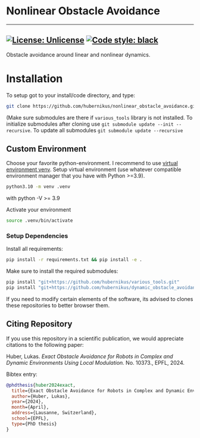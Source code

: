 # Nonlinear Obstacle Avoidance
---
[![License: Unlicense](https://img.shields.io/badge/license-Unlicense-blue.svg)](http://unlicense.org/)
[![Code style: black](https://img.shields.io/badge/code%20style-black-000000.svg)](https://github.com/ambv/black)
---

Obstacle avoidance around linear and nonlinear dynamics.

# Installation
To setup got to your install/code directory, and type:
```sh
git clone https://github.com/hubernikus/nonlinear_obstacle_avoidance.git
```
(Make sure submodules are there if `various_tools` library is not installed. To initialize submodules after cloning use `git submodule update --init --recursive`.
To update all submodules `git submodule update --recursive`

## Custom Environment
Choose your favorite python-environment. I recommend to use [virtual environment venv](https://docs.python.org/3/library/venv.html).
Setup virtual environment (use whatever compatible environment manager that you have with Python >=3.9).

``` bash
python3.10 -m venv .venv
```
with python -V >= 3.9

Activate your environment
``` sh
source .venv/bin/activate
```

### Setup Dependencies
Install all requirements:
``` bash
pip install -r requirements.txt && pip install -e .
```

Make sure to install the required submodules:
``` bash
pip install "git+https://github.com/hubernikus/various_tools.git"
pip install "git+https://github.com/hubernikus/dynamic_obstacle_avoidance.git"
```

If you need to modify certain elements of the software, its advised to clones these repositories to better browser them. 


## Citing Repository
If you use this repository in a scientific publication, we would appreciate citations to the following paper:

Huber, Lukas. _Exact Obstacle Avoidance for Robots in Complex and Dynamic Environments Using Local Modulation._ No. 10373., EPFL, 2024.

Bibtex entry:
``` bibtex
@phdthesis{huber2024exact,
  title={Exact Obstacle Avoidance for Robots in Complex and Dynamic Environments Using Local Modulation},
  author={Huber, Lukas},
  year={2024},
  month={April},
  address={Lausanne, Switzerland},
  school={EPFL},
  type={PhD thesis}
}
```
